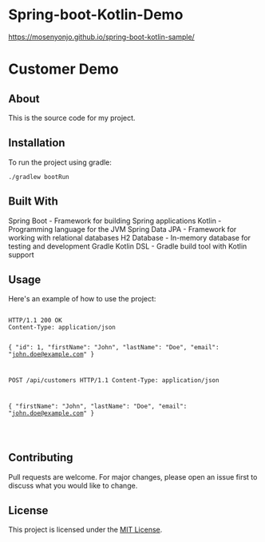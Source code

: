 # Spring-boot-Kotlin-Demo

https://mosenyonjo.github.io/spring-boot-kotlin-sample/

<h1>Customer Demo</h1>

<h2>About</h2>
  <p>This is the source code for my project.</p>

<h2>Installation</h2>
  <p>To run the project using gradle:</p>
  <pre><code>./gradlew bootRun
</code></pre>

## Built With

<p> Spring Boot - Framework for building Spring applications
Kotlin - Programming language for the JVM
Spring Data JPA - Framework for working with relational databases
H2 Database - In-memory database for testing and development
Gradle Kotlin DSL - Gradle build tool with Kotlin support</p>

<h2>Usage</h2>
  <p>Here's an example of how to use the project:</p>
  <pre><code>
HTTP/1.1 200 OK
Content-Type: application/json

{
"id": 1,
"firstName": "John",
"lastName": "Doe",
"email": "john.doe@example.com"
}

POST /api/customers HTTP/1.1
Content-Type: application/json

{
"firstName": "John",
"lastName": "Doe",
"email": "john.doe@example.com"
}

</code></pre>

<h2>Contributing</h2>
  <p>Pull requests are welcome. For major changes, please open an issue first to discuss what you would like to change.</p>

<h2>License</h2>
  <p>This project is licensed under the <a href="#">MIT License</a>.</p>
</body>
</html>
